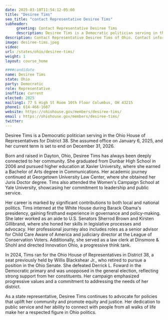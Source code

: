 ```yaml
---
date: 2025-03-10T11:54:12-05:00
title: "Desiree Tims"
seo_title: "contact Representative Desiree Tims"
subheader:
     greeting: Contact Representative Desiree Tims
     description: Desiree Tims is a Democratic politician serving in the Ohio House of Representatives for District 38. She assumed office on January 6, 2025, and her current term is set to end on December 31, 2026.
description: Contact Representative Desiree Tims of Ohio. Contact information for Desiree Tims includes email address, phone number, and mailing address.
image: desiree-tims.jpeg
video:
url: /states/ohio/desiree-tims/
weight: 1
layout: course_home

####candidate
name: Desiree Tims
state: Ohio
party: Democratic
role: Representative
inoffice: current
elected: 2025
mailing1: 77 S High St Room 10th Floor Columbus, OH 43215
phone1: 614-466-1607
website: https://ohiohouse.gov/members/desiree-tims/
email : https://ohiohouse.gov/members/desiree-tims/
twitter: 
---
```

Desiree Tims is a Democratic politician serving in the Ohio House of Representatives for District 38. She assumed office on January 6, 2025, and her current term is set to end on December 31, 2026.

Born and raised in Dayton, Ohio, Desiree Tims has always been deeply connected to her community. She graduated from Dunbar High School in 2006 and pursued higher education at Xavier University, where she earned a Bachelor of Arts degree in Communications. Her academic journey continued at Georgetown University Law Center, where she obtained her Juris Doctor degree. Tims also attended the Women's Campaign School at Yale University, showcasing her commitment to leadership and public service.

Her career is marked by significant contributions to both local and national politics. Tims interned at the White House during Barack Obama's presidency, gaining firsthand experience in governance and policy-making. She later worked as an aide to U.S. Senators Sherrod Brown and Kirsten Gillibrand, where she honed her skills in legislative processes and advocacy. Her professional journey also includes roles as a senior advisor for Child Care Aware of America and judiciary director at the League of Conservation Voters. Additionally, she served as a law clerk at Dinsmore & Shohl and directed Innovation Ohio, a progressive think tank.

In 2024, Tims ran for the Ohio House of Representatives in District 38, a seat previously held by Willis Blackshear Jr., who retired to pursue a position in the Ohio Senate. She defeated Derrick L. Foward in the Democratic primary and was unopposed in the general election, reflecting strong support from her constituents. Her campaign emphasized progressive values and a commitment to addressing the needs of her district.

As a state representative, Desiree Tims continues to advocate for policies that uplift her community and promote equity and justice. Her dedication to public service and her ability to connect with people from all walks of life make her a respected figure in Ohio politics.
